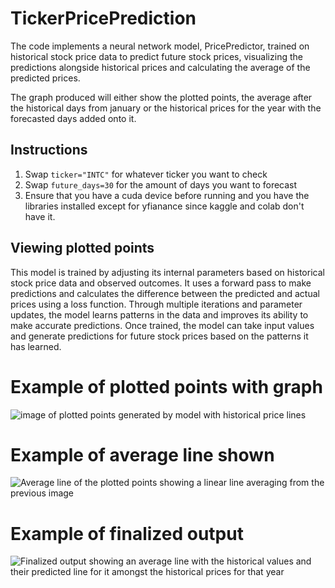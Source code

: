 # TickerPricePrediction
The code implements a neural network model, PricePredictor, trained on historical stock price data to predict future stock prices, visualizing the predictions alongside historical prices and calculating the average of the predicted prices.

The graph produced will either show the plotted points, the average after the historical days from january or the historical prices for the year with the forecasted days added onto it.

## Instructions

1. Swap `ticker="INTC"` for whatever ticker you want to check
2. Swap `future_days=30` for the amount of days you want to forecast
3. Ensure that you have a cuda device before running and you have the libraries installed except for yfianance since kaggle and colab don't have it.

## Viewing plotted points

This model is trained by adjusting its internal parameters based on historical stock price data and observed outcomes. It uses a forward pass to make predictions and calculates the difference between the predicted and actual prices using a loss function. Through multiple iterations and parameter updates, the model learns patterns in the data and improves its ability to make accurate predictions. Once trained, the model can take input values and generate predictions for future stock prices based on the patterns it has learned.

# Example of plotted points with graph

![image of plotted points generated by model with historical price lines](https://github.com/Iheuzio/TickerPricePrediction/assets/97270760/e01f611e-dc8d-4452-be87-a1b743925aa5)


# Example of average line shown
![Average line of the plotted points showing a linear line averaging from the previous image](https://github.com/Iheuzio/TickerPricePrediction/assets/97270760/877aefd2-4b18-4567-9354-67cc7fdf8dc6)


# Example of finalized output
![Finalized output showing an average line with the historical values and their predicted line for it amongst the historical prices for that year](https://github.com/Iheuzio/TickerPricePrediction/assets/97270760/e994f0d6-65f4-4add-bdcb-c35b18feae82)

